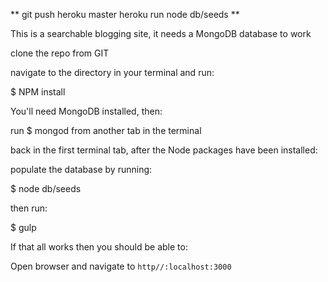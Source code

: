 **
git push heroku master
heroku run node db/seeds
**

This is a searchable blogging site, it needs a MongoDB database to work


clone the repo from GIT

navigate to the directory in your terminal and run:

$ NPM install

You'll need MongoDB installed, then:

run $ mongod from another tab in the terminal


back in the first terminal tab, after the Node packages have been installed:

populate the database by running:

$ node db/seeds

then run:

$ gulp

If that all works then you should be able to:

Open browser and navigate to `http//:localhost:3000`

